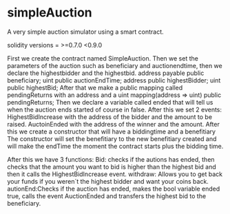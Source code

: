 # simpleAuction
A very simple auction simulator using a smart contract.

solidity versions = >=0.7.0 <0.9.0

First we create the contract named SimpleAuction.
Then we set the parameters of the auction such as beneficiary and auctionendtime, then we declare the highestbidder and the highestbid.
    address payable public beneficiary;
    uint public auctionEndTime;
    address public highestBidder;
    uint public highestBid;
After that we make a  public mapping  called pendingReturns with an address and a uint
    mapping(address => uint) public pendingReturns;
Then we declare a variable called ended that will tell us when the auction ends started of course in false.
After this we set 2 events: HighestBidIncrease with the address of the bidder and the amount to be raised. 
                            AuctoinEnded with the address of the winner and the amount.
After this we create a constructor that will have a biddingtime and a benefitiary
The constructor will set the benefitiary to the new benefitiary created and will make the endTime the moment the contract starts plus the bidding time.

After this we have 3 functions:
Bid: checks if the autions has ended, then checks that the amount you want to bid is higher than the highest bid and then it calls the HighestBidIncrease event.
withdraw: Allows you to get back your funds if you weren´t the highest bidder and want your coins back.
autionEnd:Checks if the auction has ended, makes the bool variable ended true, calls the event AuctionEnded and transfers the highest bid to the beneficiary.
